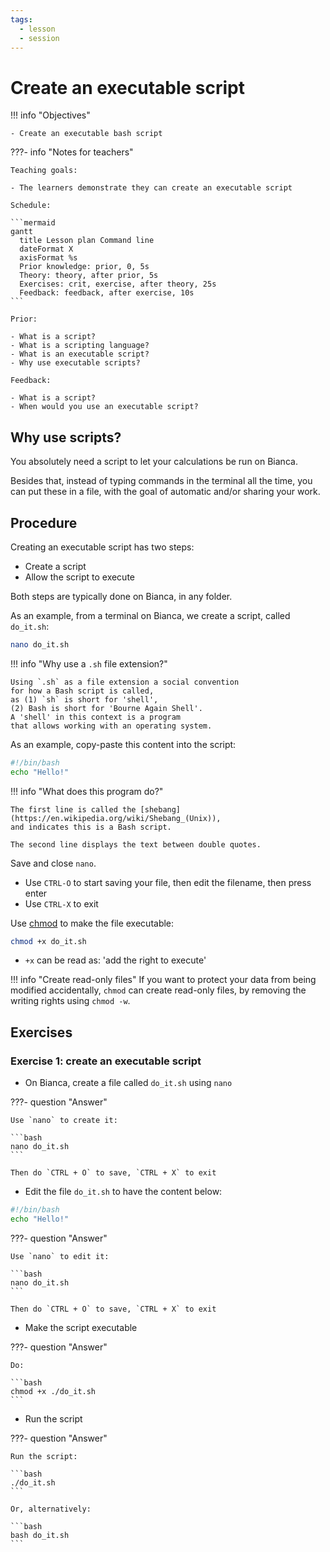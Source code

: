 ```yaml
---
tags:
  - lesson
  - session
---
```


# Create an executable script

!!! info "Objectives"

    - Create an executable bash script

???- info "Notes for teachers"

    Teaching goals:

    - The learners demonstrate they can create an executable script

    Schedule:

    ```mermaid
    gantt
      title Lesson plan Command line
      dateFormat X
      axisFormat %s
      Prior knowledge: prior, 0, 5s
      Theory: theory, after prior, 5s
      Exercises: crit, exercise, after theory, 25s
      Feedback: feedback, after exercise, 10s
    ```

    Prior:

    - What is a script?
    - What is a scripting language?
    - What is an executable script?
    - Why use executable scripts?

    Feedback:

    - What is a script?
    - When would you use an executable script?

## Why use scripts?

You absolutely need a script to let your calculations be run on Bianca.

Besides that,
instead of typing commands in the terminal all the time,
you can put these in a file,
with the goal of automatic and/or sharing your work.

## Procedure

Creating an executable script has two steps:

- Create a script
- Allow the script to execute

Both steps are typically done on Bianca, in any folder.

As an example, from a terminal on Bianca,
we create a script, called `do_it.sh`:

```bash
nano do_it.sh
```

!!! info "Why use a `.sh` file extension?"

    Using `.sh` as a file extension a social convention
    for how a Bash script is called,
    as (1) `sh` is short for 'shell',
    (2) Bash is short for 'Bourne Again Shell'.
    A 'shell' in this context is a program
    that allows working with an operating system.

As an example, copy-paste this content into the script:

```bash
#!/bin/bash
echo "Hello!"
```

!!! info "What does this program do?"

    The first line is called the [shebang](https://en.wikipedia.org/wiki/Shebang_(Unix)),
    and indicates this is a Bash script.

    The second line displays the text between double quotes.

Save and close `nano`.

- Use `CTRL-O` to start saving your file, then edit the filename, then
  press enter
- Use `CTRL-X` to exit

Use [chmod](https://en.wikipedia.org/wiki/Chmod) to make the file executable:

```bash
chmod +x do_it.sh
```

- `+x` can be read as: 'add the right to execute'

!!! info "Create read-only files"
    If you want to protect your data from being modified accidentally,
    `chmod` can create read-only files,
    by removing the writing rights using `chmod -w`.

## Exercises

### Exercise 1: create an executable script

- On Bianca, create a file called `do_it.sh` using `nano`

???- question "Answer"

    Use `nano` to create it:

    ```bash
    nano do_it.sh
    ```

    Then do `CTRL + O` to save, `CTRL + X` to exit

- Edit the file `do_it.sh` to have the content below:

```bash
#!/bin/bash
echo "Hello!"
```

???- question "Answer"

    Use `nano` to edit it:

    ```bash
    nano do_it.sh
    ```

    Then do `CTRL + O` to save, `CTRL + X` to exit

- Make the script executable

???- question "Answer"

    Do:

    ```bash
    chmod +x ./do_it.sh
    ```

- Run the script

???- question "Answer"

    Run the script:

    ```bash
    ./do_it.sh
    ```

    Or, alternatively:

    ```bash
    bash do_it.sh
    ```
